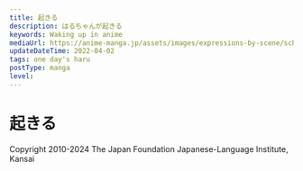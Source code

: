 ```yaml
---
title: 起きる
description: はるちゃんが起きる
keywords: Waking up in anime
mediaUrl: https://anime-manga.jp/assets/images/expressions-by-scene/school/1-1.webp
updateDateTime: 2022-04-02
tags: one day's haru
postType: manga
level:
---
```


# 起きる

<Grid>
    <Item
      page="page 1"
      img="https://anime-manga.jp/assets/images/expressions-by-scene/school/1-1.webp"
    >
        <KTextScript
          people="時計"
          text="ピピピピピ"
          mean="BEEPBEEPBEEPBEEP"
          sound="school/school_se_01_01.mp3"
        />
        <KTextScript
          people="時計"
          text="パン！"
          mean="たたく音"
          sound="school/school_se_01_03.mp3"
        />
        <KTextScript
          people="カーテン"
          text="シャツ"
          mean="カーテンを開け閉めする音"
          sound="school/school_se_01_04.mp3"
        />
        <KTextScript
          people="お姉"
          text="ふぁ～"
          mean="Yawn…"
          sound="school/schoolscene_01_05.mp3"
        />
        <KTextScript
          people="お姉"
          text="おはよう"
          mean="Morning"
          sound="school/school_se_01_06.mp3"
        />
        <KTextScript
          people="妹"
          text="おはよー　お姉ちゃん"
          mean="Morning"
          sound="school/school_se_01_07.mp3"
        />
        <KTextScript
          text="シャカ シャカ"
          mean="SHAKKA SHAKKA"
          sound="school/school_se_01_08.mp3"
        />
        <KTextScript
          text="パシャ パシャ"
          mean="SPLISH SPLISH"
          sound="school/school_se_01_09.mp3"
        />
    </Item>
</Grid>

Copyright 2010-2024 The Japan Foundation Japanese-Language Institute, Kansai